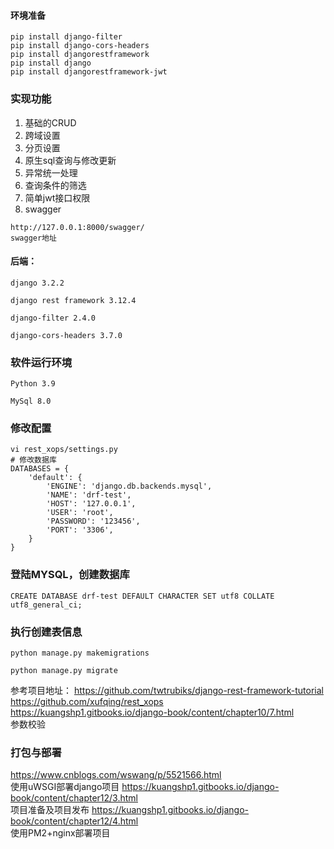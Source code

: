 #### 环境准备
```
pip install django-filter
pip install django-cors-headers
pip install djangorestframework
pip install django
pip install djangorestframework-jwt

```

### 实现功能
1. 基础的CRUD
2. 跨域设置
3. 分页设置
4. 原生sql查询与修改更新
5. 异常统一处理
6. 查询条件的筛选
7. 简单jwt接口权限
8. swagger  
```
http://127.0.0.1:8000/swagger/
swagger地址
```

#### 后端：
```
django 3.2.2

django rest framework 3.12.4

django-filter 2.4.0

django-cors-headers 3.7.0
```
### 软件运行环境
```
Python 3.9

MySql 8.0
```

### 修改配置
```
vi rest_xops/settings.py 
# 修改数据库
DATABASES = {
    'default': {
        'ENGINE': 'django.db.backends.mysql',
        'NAME': 'drf-test',
        'HOST': '127.0.0.1',
        'USER': 'root',
        'PASSWORD': '123456',
        'PORT': '3306',
    }
}
```

### 登陆MYSQL，创建数据库

```
CREATE DATABASE drf-test DEFAULT CHARACTER SET utf8 COLLATE utf8_general_ci;
```

### 执行创建表信息

```
python manage.py makemigrations 

python manage.py migrate
```
参考项目地址：
https://github.com/twtrubiks/django-rest-framework-tutorial
https://github.com/xufqing/rest_xops  
https://kuangshp1.gitbooks.io/django-book/content/chapter10/7.html  
参数校验

### 打包与部署
https://www.cnblogs.com/wswang/p/5521566.html  
使用uWSGI部署django项目
https://kuangshp1.gitbooks.io/django-book/content/chapter12/3.html  
项目准备及项目发布
https://kuangshp1.gitbooks.io/django-book/content/chapter12/4.html  
使用PM2+nginx部署项目
